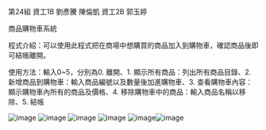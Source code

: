 第24組 資工1B 劉彥騰 陳倫凱 資工2B 郭玉婷

商品購物車系統

程式介紹：可以使用此程式把在商場中想購買的商品加入到購物車，確認商品後即可結帳離開。

使用方法：輸入0~5，分別為0. 離開、1. 顯示所有商品：列出所有商品目錄、2. 新增商品到購物車：輸入商品編號以及數量後加進購物車、3. 查看購物車內容：顯示購物車內所有的商品及價格、4. 移除購物車中的商品：輸入商品名稱以移除、5. 結帳

![image](https://github.com/user-attachments/assets/e60fd526-c3f9-4d72-84ec-11ce3436c0a0) ![image](https://github.com/user-attachments/assets/a30e2038-9456-464a-a7dd-b46d36e04d6f)
![image](https://github.com/user-attachments/assets/1ec7726b-c0c9-4593-a8d2-93056c5c8c3c) ![image](https://github.com/user-attachments/assets/254a28f4-32ed-49ae-acd2-218bc3b2eadc)
![image](https://github.com/user-attachments/assets/66eb1795-4f88-43b3-b6a0-eb2e74da6502)![image](https://github.com/user-attachments/assets/2d0c1696-fce3-4ada-8db9-db27539b56b2)

